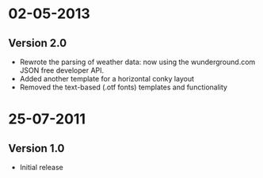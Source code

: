 02-05-2013
==========

Version 2.0
-------------
- Rewrote the parsing of weather data: now using the wunderground.com JSON free developer API. 
- Added another template for a horizontal conky layout
- Removed the text-based (.otf fonts) templates and functionality

25-07-2011
==========

Version 1.0
-------------
- Initial release

